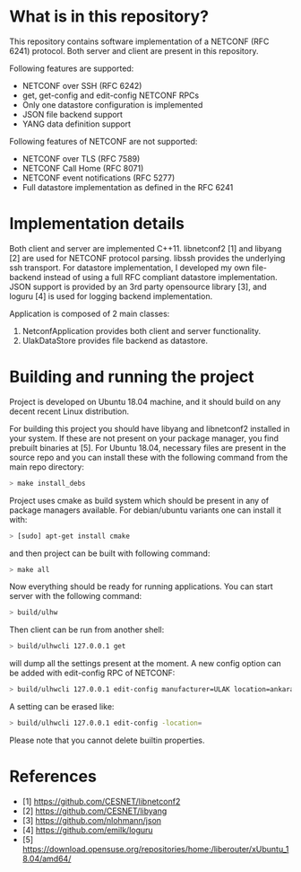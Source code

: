 # What is in this repository?

This repository contains software implementation of a NETCONF (RFC 6241) protocol. Both server and client are present in this repository.

Following features are supported:

* NETCONF over SSH (RFC 6242)
* get, get-config and edit-config NETCONF RPCs
* Only one datastore configuration is implemented
* JSON file backend support
* YANG data definition support

Following features of NETCONF are not supported:

* NETCONF over TLS (RFC 7589)
* NETCONF Call Home (RFC 8071)
* NETCONF event notifications (RFC 5277)
* Full datastore implementation as defined in the RFC 6241

# Implementation details

Both client and server are implemented C++11. libnetconf2 [1] and libyang [2] are used for NETCONF protocol parsing. libssh provides the underlying ssh transport. For datastore implementation, I developed my own file-backend instead of using a full RFC compliant datastore implementation. JSON support is provided by an 3rd party opensource library [3], and loguru [4] is used for logging backend implementation.

Application is composed of 2 main classes:

1. NetconfApplication provides both client and server functionality.
2. UlakDataStore provides file backend as datastore.

# Building and running the project

Project is developed on Ubuntu 18.04 machine, and it should build on any decent recent Linux distribution.

For building this project you should have libyang and libnetconf2 installed in your system. If these are not present on your package manager, you find prebuilt binaries at [5]. For Ubuntu 18.04, necessary files are present in the source repo and you can install these with the following command from the main repo directory:

```bash
> make install_debs
```

Project uses cmake as build system which should be present in any of package managers available. For debian/ubuntu variants one can install it with:

```bash
> [sudo] apt-get install cmake
```

and then project can be built with following command:

``` bash
> make all
```

Now everything should be ready for running applications. You can start server with the following command:

```bash
> build/ulhw
```

Then client can be run from another shell:

```bash
> build/ulhwcli 127.0.0.1 get
```

will dump all the settings present at the moment. A new config option can be added with edit-config RPC of NETCONF:

```bash
> build/ulhwcli 127.0.0.1 edit-config manufacturer=ULAK location=ankara
```

A setting can be erased like:

```bash
> build/ulhwcli 127.0.0.1 edit-config -location=
```

Please note that you cannot delete builtin properties.
# References

* [1] https://github.com/CESNET/libnetconf2
* [2] https://github.com/CESNET/libyang
* [3] https://github.com/nlohmann/json
* [4] https://github.com/emilk/loguru
* [5] https://download.opensuse.org/repositories/home:/liberouter/xUbuntu_18.04/amd64/
